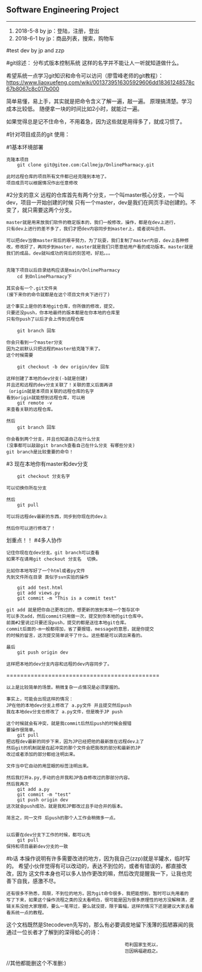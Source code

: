 ## Software Engineering Project
***

1. 2018-5-8 by jp：登陆，注册，登出
1. 2018-6-1 by jp：商品列表，搜索，购物车

#test dev by jp and zzp

#git综述：
分布式版本控制系统 这样的名字并不能让人一听就知道做什么。

希望系统一点学习git知识和命令可以访问（廖雪峰老师的git教程）：
https://www.liaoxuefeng.com/wiki/0013739516305929606dd18361248578c67b8067c8c017b000

简单易懂，易上手，其实就是把命令含义了解一遍，敲一遍。
原理搞清楚。学习成本比较低。
随便拿一块的时间比如2小时，就能过一遍。

如果觉得总是记不住命令，不用着急，因为这些就是用得多了，就成习惯了。


#针对项目成员的git 使用：

#1基本环境部署
	
	克隆本项目  
		git clone git@gitee.com:Callmejp/OnlinePharmacy.git

	此时远程仓库的项目所有文件都已经克隆到本地了。
	项目成员可以根据情况作出任意修改

#2分支的意义
	远程的仓库首先有两个分支，一个叫master核心分支，一个叫dev，项目一开始创建的时候
	只有一个master，dev是我们在网页手动创建的。不变了，就只需要这两个分支。

	master就是用来放我们软件的稳定版本的，我们一般修改，操作，都是在dev上进行，
	只有dev上进行的差不多了，我们才把dev内容同步到master上，或者说叫合并。

	可以把dev当做master背后的艰辛努力，为了玩耍，我们复制了master内容，dev上各种修改，修改好了，再同步到master，master就是我们只愿意给用户看的成功版本。master就是我们的成品，dev就叫成功的背后的刻苦吧，好尬。。。

	
	克隆下项目以后目录结构应该是main/OnlinePharmacy
		cd 到OnlinePharmacy下

	其实会有一个.git文件夹
	(接下来你的命令就都是在这个项目文件夹下进行了)
	
	这个事实上是你的本地git仓库，你所做的修改，提交，
	只要还没push，你本地最终的版本都是在你本地的仓库里
	只有你push了以后才会上传到远程仓库

		git branch 回车

	你会只看到一个master分支
	因为之前默认只把远程的master给克隆下来了。
	这个时候需要
		
		git checkout -b dev origin/dev 回车
	
	这样创建了本地的dev分支(-b就是创建)
	并且还和远程的dev分支关联了！关联的意义后面再讲
	（origin就是本项目关联的远程仓库的名字
	看到origin就能想到远程仓库，可以用
		git remote -v
	来查看关联的远程仓库。

	然后
		git branch 回车

	你会看到两个分支，并且也知道自己在什么分支
	(没事都可以敲敲git branch查看自己在什么分支 有哪些分支)
	git branch是比较重要的命令！

#3
	现在本地你有master和dev分支

		git checkout 分支名字

	可以切换你所在分支

	然后
		git pull

	可以将远程dev最新的东西，同步到你现在的dev上

	然后你可以进行修改了！

划重点！！
#4多人协作

	记住你现在在dev分支。git branch可以查看
	如果不在请用git checkout 分支名  切换。

	比如你本地写好了一个html或者py文件
	先到文件所在目录 类似于svn实验的操作

		git add test.html 
		git add views.py
		git commit -m "This is a commit test"

	git add 就是把你自己更改过的，想更新的放到本地一个暂存区中
	可以多次add，然后commit只用做一次，提交到你本地的git仓库中。
	前面#2里说过只要还没push，提交的都是送往本地git仓库。
	commit后面的-m一般都得加，省了要报错，message的意思，就是你提交
	的时候的留言，这次提交简单说干了什么。这些都是可以调出来看的。

	最后
		git push origin dev

	这样把本地的dev分支内容和远程的dev内容同步了。

============================================

	以上是比较简单的场景。稍微复杂一点情况是必须掌握的。

	事实上，可能会出现这样的情况：
	JP在他的本地dev分支上修改了 a.py文件 并且提交然后push
	我在本地dev分支也修改了 a.py文件，但是晚于JP push

	这个时候就会有冲突，就是我commit后然后push的时候会报错
	要操作很简单。
		git pull
	把远程dev最新的同步下来，因为JP已经把他的最新放在远程dev上了
	然后git的机制就是在起冲突的那个文件会把我改的部分和最新的JP
	改过或者添加的部分都给注明出来。

	文件当中它自动的用显眼的标签注明出来。

	然后我打开a.py,手动的合并我和JP各自修改过的那部分内容。
	然后我再次
		git add a.py
		git commit -m "test"
		git push origin dev
	这次就会push成功，就是我和JP都改过且手动合并的版本。

	简言之，同一文件 后push的那个人工作会稍微多一点。


	以后要在dev分支下工作的时候，都可以先
		git pull
	保持和项目最新dev分支的一致


#b话
	本操作说明有许多需要改进的地方，因为我自己(zzp)就是半罐水，临时写的。
	希望小伙伴觉得有可以改动的，表达不到位的，或者有错误的，都直接改改，因为
	这文件本身也可以多人协作更改的嘛，然后改完提醒我一下，让我也完善下自我，感激不尽。

	还有很多不熟悉，局限，不到位的地方。因为git命令很多，我把能想到，暂时可以先用着的
	写了下来，如果这个操作流程之类的没太看明白，很可能是因为很多原理性的地方没解释清，逻辑关系没给大家理顺，要么一笔带过，要么就没提，限于篇幅，这样的情况下还是建议大家去看看系统一点的教程。











这个文档既然是Stecodeven先写的，那么有必要调皮地留下浅薄的孤陋寡闻的我通过一位长者才了解到的深得蛤心的诗：

												苟利国家生死以，
												岂因祸福避趋之。
//其他都能删这个不准删:)


